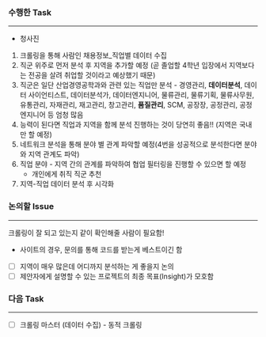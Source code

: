 ### 수행한 Task

---

- 청사진
1. 크롤링을 통해 사람인 채용정보_직업별 데이터 수집
2. 직군 위주로 먼저 분석 후 지역을 추가할 예정 (곧 졸업할 4학년 입장에서 지역보다는 전공을 살려 취업할 것이라고 예상했기 때문)
3. 직군은 일단 산업경영공학과와 관련 있는 직업만 분석 - 경영관리, **데이터분석**, 데이터 사이언티스트, 데이터분석가, 데이터엔지니어, 물류관리, 물류기획, 물류사무원, 유통관리, 자재관리, 재고관리, 창고관리, **품질관리**, SCM, 공장장, 공정관리, 공정엔지니어 등 엄청 많음
4. 능력이 된다면 직업과 지역을 함께 분석 진행하는 것이 당연히 좋음!! (지역은 국내만 할 예정)
5. 네트워크 분석을 통해 분야 별 관계 파악할 예정(4번을 성공적으로 분석한다면 분야와 지역 관계도 파악)
6. 직업 분야 - 지역 간의 관계를 파악하여 협업 필터링을 진행할 수 있으면 할 예정
    - 개인에게 취직 직군 추천
7. 지역-직업 데이터 분석 후 시각화

### 논의할 Issue

---

크롤링이 잘 되고 있는지 같이 확인해줄 사람이 필요함!

- 사이트의 경우, 문의를 통해 코드를 받는게 베스트이긴 함
- [ ]  지역이 매우 많은데 어디까지 분석하는 게 좋을지 논의
- [ ]  제안자에게 설명할 수 있는 프로젝트의 최종 목표(Insight)가 모호함

### 다음 Task

---

- [ ]  크롤링 마스터 (데이터 수집) - 동적 크롤링
